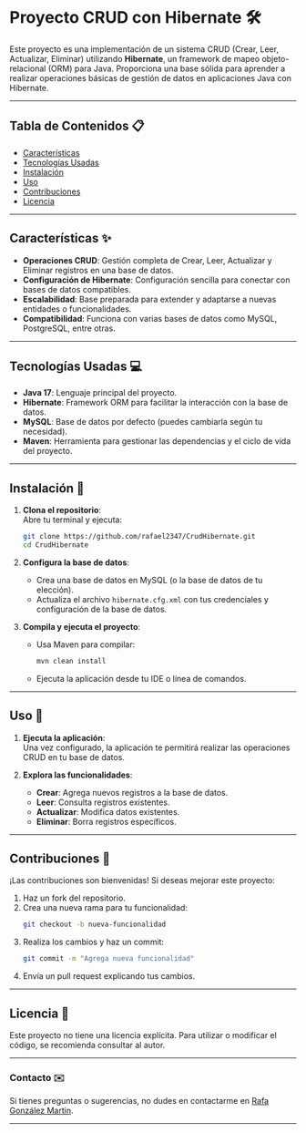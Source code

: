 # Proyecto CRUD con Hibernate 🛠️

Este proyecto es una implementación de un sistema CRUD (Crear, Leer, Actualizar, Eliminar) utilizando **Hibernate**, un framework de mapeo objeto-relacional (ORM) para Java. Proporciona una base sólida para aprender a realizar operaciones básicas de gestión de datos en aplicaciones Java con Hibernate.

---

## Tabla de Contenidos 📋

- [Características](#características-✨)
- [Tecnologías Usadas](#tecnologías-usadas-💻)
- [Instalación](#instalación-🚀)
- [Uso](#uso-🔧)
- [Contribuciones](#contribuciones-🤝)
- [Licencia](#licencia-📜)

---

## Características ✨

- **Operaciones CRUD**: Gestión completa de Crear, Leer, Actualizar y Eliminar registros en una base de datos.
- **Configuración de Hibernate**: Configuración sencilla para conectar con bases de datos compatibles.
- **Escalabilidad**: Base preparada para extender y adaptarse a nuevas entidades o funcionalidades.
- **Compatibilidad**: Funciona con varias bases de datos como MySQL, PostgreSQL, entre otras.

---

## Tecnologías Usadas 💻

- **Java 17**: Lenguaje principal del proyecto.
- **Hibernate**: Framework ORM para facilitar la interacción con la base de datos.
- **MySQL**: Base de datos por defecto (puedes cambiarla según tu necesidad).
- **Maven**: Herramienta para gestionar las dependencias y el ciclo de vida del proyecto.

---

## Instalación 🚀

1. **Clona el repositorio**:  
   Abre tu terminal y ejecuta:
   ```bash
   git clone https://github.com/rafael2347/CrudHibernate.git
   cd CrudHibernate
   ```

2. **Configura la base de datos**:  
   - Crea una base de datos en MySQL (o la base de datos de tu elección).
   - Actualiza el archivo `hibernate.cfg.xml` con tus credenciales y configuración de la base de datos.

3. **Compila y ejecuta el proyecto**:  
   - Usa Maven para compilar:
     ```bash
     mvn clean install
     ```
   - Ejecuta la aplicación desde tu IDE o línea de comandos.

---

## Uso 🔧

1. **Ejecuta la aplicación**:  
   Una vez configurado, la aplicación te permitirá realizar las operaciones CRUD en tu base de datos.

2. **Explora las funcionalidades**:  
   - **Crear**: Agrega nuevos registros a la base de datos.
   - **Leer**: Consulta registros existentes.
   - **Actualizar**: Modifica datos existentes.
   - **Eliminar**: Borra registros específicos.

---

## Contribuciones 🤝

¡Las contribuciones son bienvenidas! Si deseas mejorar este proyecto:

1. Haz un fork del repositorio.
2. Crea una nueva rama para tu funcionalidad:
   ```bash
   git checkout -b nueva-funcionalidad
   ```
3. Realiza los cambios y haz un commit:
   ```bash
   git commit -m "Agrega nueva funcionalidad"
   ```
4. Envía un pull request explicando tus cambios.

---

## Licencia 📜

Este proyecto no tiene una licencia explícita. Para utilizar o modificar el código, se recomienda consultar al autor.

---

### Contacto ✉️

Si tienes preguntas o sugerencias, no dudes en contactarme en [Rafa González Martin]([https://rfgm2023.sitew.es/]).

---
